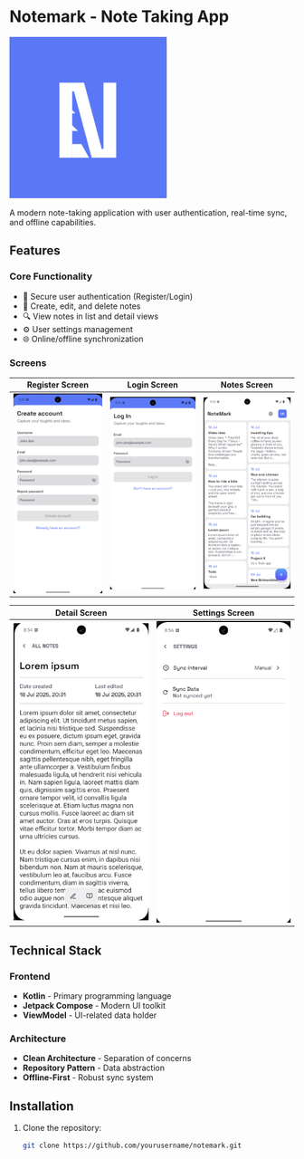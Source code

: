 # Notemark - Note Taking App

![Notemark Logo](pictures/logo.png)

A modern note-taking application with user authentication, real-time sync, and offline capabilities.

## Features

### Core Functionality
- 🔐 Secure user authentication (Register/Login)
- 📝 Create, edit, and delete notes
- 🔍 View notes in list and detail views
- ⚙️ User settings management
- 🌐 Online/offline synchronization

### Screens
| Register Screen | Login Screen | Notes Screen |
|-----------------|--------------|--------------|
| ![Register](pictures/Notemark0.png) | ![Login](pictures/Notemark1.png) | ![Notes](pictures/Notemark2.png) |

| Detail Screen | Settings Screen |
|--------------------|-----------------|
| ![Edit](pictures/Notemark3.png) | ![Settings](pictures/Notemark4.png) |

## Technical Stack

### Frontend
- **Kotlin** - Primary programming language
- **Jetpack Compose** - Modern UI toolkit
- **ViewModel** - UI-related data holder

### Architecture
- **Clean Architecture** - Separation of concerns
- **Repository Pattern** - Data abstraction
- **Offline-First** - Robust sync system

## Installation

1. Clone the repository:
   ```bash
   git clone https://github.com/yourusername/notemark.git